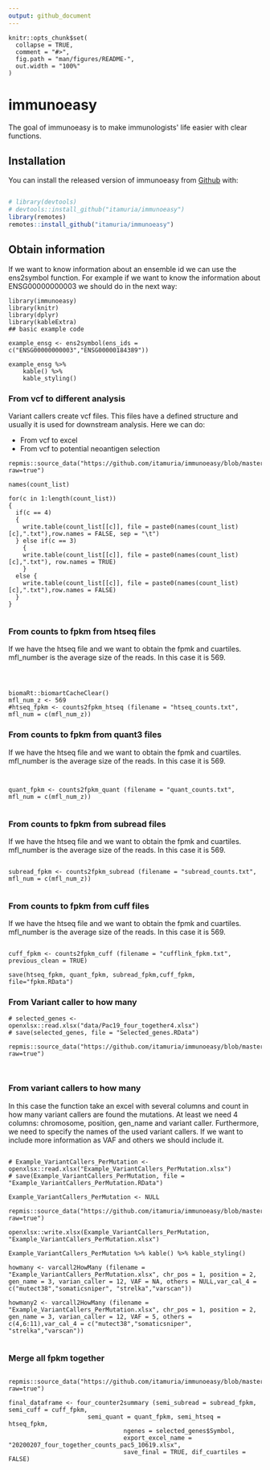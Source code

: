 ```yaml
---
output: github_document
---
```


<!-- README.md is generated from README.Rmd. Please edit that file -->

```{r, include = FALSE}
knitr::opts_chunk$set(
  collapse = TRUE,
  comment = "#>",
  fig.path = "man/figures/README-",
  out.width = "100%"
)
```

# immunoeasy

<!-- badges: start -->
<!-- badges: end -->

The goal of immunoeasy is to make immunologists' life easier with clear functions. 

## Installation

You can install the released version of immunoeasy from [Github](https://github.com/itamuria/immunoeasy) with:

``` r

# library(devtools)
# devtools::install_github("itamuria/immunoeasy")
library(remotes)
remotes::install_github("itamuria/immunoeasy")
```

## Obtain information

If we want to know information about an ensemble id we can use the ens2symbol function. For example if we want to know the information about ENSG00000000003 we should do in the next way:



```{r example}
library(immunoeasy)
library(knitr)
library(dplyr)
library(kableExtra)
## basic example code

example_ensg <- ens2symbol(ens_ids = c("ENSG00000000003","ENSG00000184389"))

example_ensg %>% 
    kable() %>%
    kable_styling()

```

### From vcf to different analysis

Variant callers create vcf files. This files have a defined structure and usually it is used for downstream analysis. Here we can do:

- From vcf to excel
- From vcf to potential neoantigen selection

```{r vcf2}
repmis::source_data("https://github.com/itamuria/immunoeasy/blob/master/data/immunoeasy_counts.RData?raw=true")

names(count_list)

for(c in 1:length(count_list))
{
  if(c == 4) 
  {
    write.table(count_list[[c]], file = paste0(names(count_list)[c],".txt"),row.names = FALSE, sep = "\t")
  } else if(c == 3)  
    {
    write.table(count_list[[c]], file = paste0(names(count_list)[c],".txt"), row.names = TRUE)
    }
  else {
    write.table(count_list[[c]], file = paste0(names(count_list)[c],".txt"),row.names = FALSE)
  }
}


```

### From counts to fpkm from htseq files

If we have the htseq file and we want to obtain the fpmk and cuartiles. mfl_number is the average size of the reads. In this case it is 569.

```{r count2fpkm_htseq}



biomaRt::biomartCacheClear() 
mfl_num_z <- 569
#htseq_fpkm <- counts2fpkm_htseq (filename = "htseq_counts.txt", mfl_num = c(mfl_num_z))

```

### From counts to fpkm from quant3 files

If we have the htseq file and we want to obtain the fpmk and cuartiles. mfl_number is the average size of the reads. In this case it is 569.

```{r count2fpkm_quant3}


quant_fpkm <- counts2fpkm_quant (filename = "quant_counts.txt", mfl_num = c(mfl_num_z))


```

### From counts to fpkm from subread files

If we have the htseq file and we want to obtain the fpmk and cuartiles. mfl_number is the average size of the reads. In this case it is 569.

```{r count2fpkm_subread}

subread_fpkm <- counts2fpkm_subread (filename = "subread_counts.txt", mfl_num = c(mfl_num_z))


```


### From counts to fpkm from cuff files

If we have the htseq file and we want to obtain the fpmk and cuartiles. mfl_number is the average size of the reads. In this case it is 569.

```{r count2fpkm_cuff, previous_clean = TRUE}

cuff_fpkm <- counts2fpkm_cuff (filename = "cufflink_fpkm.txt", previous_clean = TRUE)

save(htseq_fpkm, quant_fpkm, subread_fpkm,cuff_fpkm, file="fpkm.RData")

```

### From Variant caller to how many

```{r}
# selected_genes <- openxlsx::read.xlsx("data/Pac19_four_together4.xlsx")
# save(selected_genes, file = "Selected_genes.RData")

repmis::source_data("https://github.com/itamuria/immunoeasy/blob/master/data/Selected_genes.RData?raw=true")



```
### From variant callers to how many

In this case the function take an excel with several columns and count in how many variant callers are found the mutations. At least we need 4 columns: chromosome, position, gen_name and variant caller. Furthermore, we need to specify the names of the used variant callers. If we want to include more information as VAF and others we should include it. 


```{r}

# Example_VariantCallers_PerMutation <- openxlsx::read.xlsx("Example_VariantCallers_PerMutation.xlsx")
# save(Example_VariantCallers_PerMutation, file = "Example_VariantCallers_PerMutation.RData")

Example_VariantCallers_PerMutation <- NULL

repmis::source_data("https://github.com/itamuria/immunoeasy/blob/master/data/Example_VariantCallers_PerMutation.RData?raw=true")

openxlsx::write.xlsx(Example_VariantCallers_PerMutation, "Example_VariantCallers_PerMutation.xlsx")

Example_VariantCallers_PerMutation %>% kable() %>% kable_styling()

howmany <- varcall2HowMany (filename = "Example_VariantCallers_PerMutation.xlsx", chr_pos = 1, position = 2, gen_name = 3, varian_caller = 12, VAF = NA, others = NULL,var_cal_4 = c("mutect38","somaticsniper", "strelka","varscan"))

howmany2 <- varcall2HowMany (filename = "Example_VariantCallers_PerMutation.xlsx", chr_pos = 1, position = 2, gen_name = 3, varian_caller = 12, VAF = 5, others = c(4,6:11),var_cal_4 = c("mutect38","somaticsniper", "strelka","varscan"))  
  
```

### Merge all fpkm together

```{r}

repmis::source_data("https://github.com/itamuria/immunoeasy/blob/master/data/fpkm.RData?raw=true")

final_dataframe <- four_counter2summary (semi_subread = subread_fpkm, semi_cuff = cuff_fpkm,
                      semi_quant = quant_fpkm, semi_htseq = htseq_fpkm,
                                ngenes = selected_genes$Symbol,
                                export_excel_name = "20200207_four_together_counts_pac5_10619.xlsx",
                                save_final = TRUE, dif_cuartiles = FALSE)
```





















